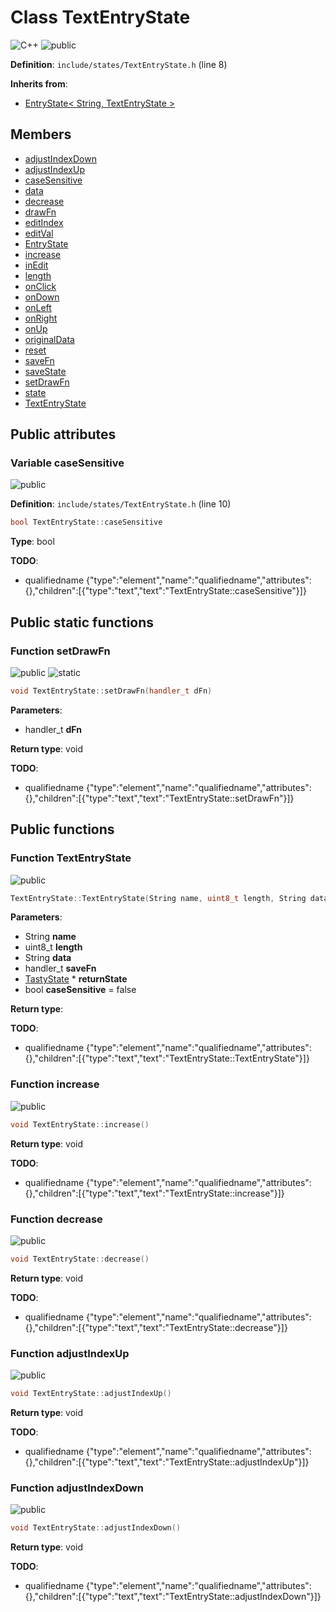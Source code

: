<a id="class_text_entry_state"></a>
# Class TextEntryState

![][C++]
![][public]

**Definition**: `include/states/TextEntryState.h` (line 8)





**Inherits from**:

* [EntryState\< String, TextEntryState \>](class_entry_state.md#class_entry_state)

## Members

* [adjustIndexDown](class_text_entry_state.md#class_text_entry_state_1a147cea6ed8fb9087dacb83488b8cb847)
* [adjustIndexUp](class_text_entry_state.md#class_text_entry_state_1ac38ac0d60008993e4852aebc28ef0f8c)
* [caseSensitive](class_text_entry_state.md#class_text_entry_state_1af0538f05d59c9aefb2870e54bccfd5c2)
* [data](class_entry_state.md#class_entry_state_1ab59b7e059f9f52e972697c61b58c59fb)
* [decrease](class_text_entry_state.md#class_text_entry_state_1a81062a6d23420b68b8d2e1df25a38db8)
* [drawFn](class_entry_state.md#class_entry_state_1a26a63c705eb784b638c9e288c2d91090)
* [editIndex](class_entry_state.md#class_entry_state_1ade8dfbb4a7dc66557e2e2b2c0651aa2d)
* [editVal](class_entry_state.md#class_entry_state_1a0cf0d4f4d20446fc394e3e9e8d2793b1)
* [EntryState](class_entry_state.md#class_entry_state_1aa611659439a0b30596553e9cb0ea7230)
* [increase](class_text_entry_state.md#class_text_entry_state_1a820e5717a8a772737fc33d0ba59c5244)
* [inEdit](class_entry_state.md#class_entry_state_1a5a0390d30529f33b7192b5d571faf11b)
* [length](class_entry_state.md#class_entry_state_1a0cc083de69e8442af50240f00338e86d)
* [onClick](class_entry_state.md#class_entry_state_1ae4c99104aa3bef58748022da74865ff0)
* [onDown](class_entry_state.md#class_entry_state_1a43512a0e5a5c1b7729a2c58a9ef04643)
* [onLeft](class_entry_state.md#class_entry_state_1ad775bb40c2fec2edfdf2226425a646a1)
* [onRight](class_entry_state.md#class_entry_state_1a937e240aaa9d689b397581fad110ad38)
* [onUp](class_entry_state.md#class_entry_state_1a59d35412472caf27d243ce9698b26cc3)
* [originalData](class_entry_state.md#class_entry_state_1a6abebe19b450f5323555c1fe11e00045)
* [reset](class_entry_state.md#class_entry_state_1a9d3c567b81a85de4d5793dc38c619092)
* [saveFn](class_entry_state.md#class_entry_state_1a4c197fca2ff66cd2197410fdf0ba2653)
* [saveState](class_entry_state.md#class_entry_state_1ab1e74c4e8e1e0673fa9aba0484ffff30)
* [setDrawFn](class_text_entry_state.md#class_text_entry_state_1a03aad9626ea3a98b1e8c40fde67112eb)
* [state](class_entry_state.md#class_entry_state_1a12cbe9558ab5262256df66ac4083b6a1)
* [TextEntryState](class_text_entry_state.md#class_text_entry_state_1ab863f8b2aabc0839bd1ef34b63fe7ae5)

## Public attributes

<a id="class_text_entry_state_1af0538f05d59c9aefb2870e54bccfd5c2"></a>
### Variable caseSensitive

![][public]

**Definition**: `include/states/TextEntryState.h` (line 10)

```cpp
bool TextEntryState::caseSensitive
```







**Type**: bool

**TODO**:

* qualifiedname {"type":"element","name":"qualifiedname","attributes":{},"children":[{"type":"text","text":"TextEntryState::caseSensitive"}]}

## Public static functions

<a id="class_text_entry_state_1a03aad9626ea3a98b1e8c40fde67112eb"></a>
### Function setDrawFn

![][public]
![][static]

```cpp
void TextEntryState::setDrawFn(handler_t dFn)
```







**Parameters**:

* handler_t **dFn**

**Return type**: void

**TODO**:

* qualifiedname {"type":"element","name":"qualifiedname","attributes":{},"children":[{"type":"text","text":"TextEntryState::setDrawFn"}]}

## Public functions

<a id="class_text_entry_state_1ab863f8b2aabc0839bd1ef34b63fe7ae5"></a>
### Function TextEntryState

![][public]

```cpp
TextEntryState::TextEntryState(String name, uint8_t length, String data, handler_t saveFn, TastyState *returnState, bool caseSensitive=false)
```







**Parameters**:

* String **name**
* uint8_t **length**
* String **data**
* handler_t **saveFn**
* [TastyState](class_tasty_state.md#class_tasty_state) * **returnState**
* bool **caseSensitive** = false 

**Return type**: 

**TODO**:

* qualifiedname {"type":"element","name":"qualifiedname","attributes":{},"children":[{"type":"text","text":"TextEntryState::TextEntryState"}]}

<a id="class_text_entry_state_1a820e5717a8a772737fc33d0ba59c5244"></a>
### Function increase

![][public]

```cpp
void TextEntryState::increase()
```







**Return type**: void

**TODO**:

* qualifiedname {"type":"element","name":"qualifiedname","attributes":{},"children":[{"type":"text","text":"TextEntryState::increase"}]}

<a id="class_text_entry_state_1a81062a6d23420b68b8d2e1df25a38db8"></a>
### Function decrease

![][public]

```cpp
void TextEntryState::decrease()
```







**Return type**: void

**TODO**:

* qualifiedname {"type":"element","name":"qualifiedname","attributes":{},"children":[{"type":"text","text":"TextEntryState::decrease"}]}

<a id="class_text_entry_state_1ac38ac0d60008993e4852aebc28ef0f8c"></a>
### Function adjustIndexUp

![][public]

```cpp
void TextEntryState::adjustIndexUp()
```







**Return type**: void

**TODO**:

* qualifiedname {"type":"element","name":"qualifiedname","attributes":{},"children":[{"type":"text","text":"TextEntryState::adjustIndexUp"}]}

<a id="class_text_entry_state_1a147cea6ed8fb9087dacb83488b8cb847"></a>
### Function adjustIndexDown

![][public]

```cpp
void TextEntryState::adjustIndexDown()
```







**Return type**: void

**TODO**:

* qualifiedname {"type":"element","name":"qualifiedname","attributes":{},"children":[{"type":"text","text":"TextEntryState::adjustIndexDown"}]}

[public]: https://img.shields.io/badge/-public-brightgreen (public)
[C++]: https://img.shields.io/badge/language-C%2B%2B-blue (C++)
[static]: https://img.shields.io/badge/-static-lightgrey (static)
[private]: https://img.shields.io/badge/-private-red (private)